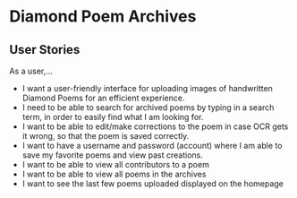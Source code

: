 # Diamond Poem Archives

## User Stories

As a user,...
* I want a user-friendly interface for uploading images of handwritten Diamond Poems for an efficient experience.
* I need to be able to search for archived poems by typing in a search term, in order to easily find what I am looking for.
* I want to be able to edit/make corrections to the poem in case OCR gets it wrong, so that the poem is saved correctly.
* I want to have a username and password (account) where I am able to save my favorite poems and view past creations.
* I want to be able to view all contributors to a poem
* I want to be able to view all poems in the archives 
* I want to see the last few poems uploaded displayed on the homepage 